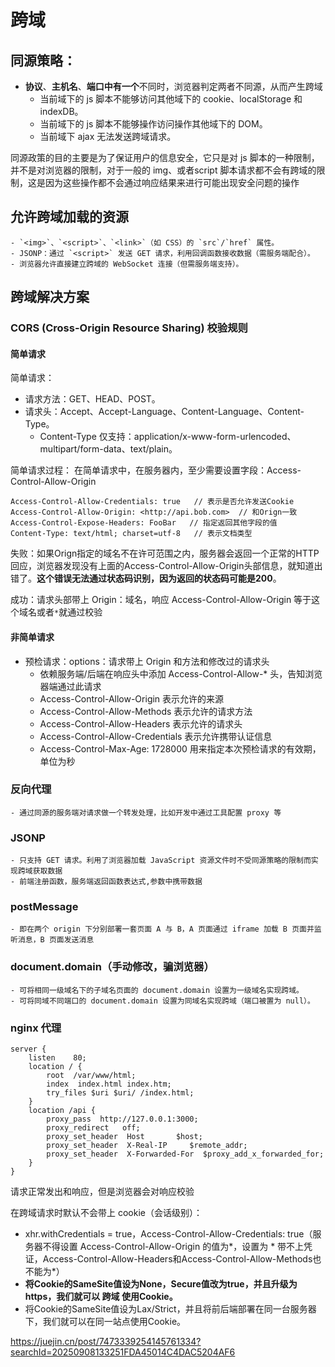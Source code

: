 # 跨域
## 同源策略：

- **协议**、**主机名**、**端口中有一个**不同时，浏览器判定两者不同源，从而产生跨域
	- 当前域下的 js 脚本不能够访问其他域下的 cookie、localStorage 和 indexDB。
	- 当前域下的 js 脚本不能够操作访问操作其他域下的 DOM。
	- 当前域下 ajax 无法发送跨域请求。

同源政策的目的主要是为了保证用户的信息安全，它只是对 js 脚本的一种限制，并不是对浏览器的限制，对于一般的 img、或者script 脚本请求都不会有跨域的限制，这是因为这些操作都不会通过响应结果来进行可能出现安全问题的操作



## 允许跨域加载的资源
    - `<img>`、`<script>`、`<link>`（如 CSS）的 `src`/`href` 属性。
    - JSONP：通过 `<script>` 发送 GET 请求，利用回调函数接收数据（需服务端配合）。
    - 浏览器允许直接建立跨域的 WebSocket 连接（但需服务端支持）。





## 跨域解决方案

### CORS (Cross-Origin Resource Sharing) 校验规则

#### 简单请求
简单请求：
- 请求方法：GET、HEAD、POST。
- 请求头：Accept、Accept-Language、Content-Language、Content-Type。
	- Content-Type 仅支持：application/x-www-form-urlencoded、multipart/form-data、text/plain。

简单请求过程：
在简单请求中，在服务器内，至少需要设置字段：Access-Control-Allow-Origin
```
Access-Control-Allow-Credentials: true   // 表示是否允许发送Cookie
Access-Control-Allow-Origin: <http://api.bob.com>  // 和Orign一致
Access-Control-Expose-Headers: FooBar   // 指定返回其他字段的值
Content-Type: text/html; charset=utf-8   // 表示文档类型
```

失败：如果Orign指定的域名不在许可范围之内，服务器会返回一个正常的HTTP回应，浏览器发现没有上面的Access-Control-Allow-Origin头部信息，就知道出错了。**这个错误无法通过状态码识别，因为返回的状态码可能是200**。

成功：请求头部带上 Origin：域名，响应 Access-Control-Allow-Origin 等于这个域名或者`*`就通过校验

#### 非简单请求
- 预检请求：options：请求带上 Origin 和方法和修改过的请求头
	- 依赖服务端/后端在响应头中添加 Access-Control-Allow-* 头，告知浏览器端通过此请求
	- Access-Control-Allow-Origin 表示允许的来源
	- Access-Control-Allow-Methods 表示允许的请求方法
	- Access-Control-Allow-Headers 表示允许的请求头
	- Access-Control-Allow-Credentials 表示允许携带认证信息
	- Access-Control-Max-Age: 1728000  用来指定本次预检请求的有效期，单位为秒


### 反向代理

	- 通过同源的服务端对请求做一个转发处理，比如开发中通过工具配置 proxy 等

### JSONP

	- 只支持 GET 请求。利用了浏览器加载 JavaScript 资源文件时不受同源策略的限制而实现跨域获取数据
	- 前端注册函数，服务端返回函数表达式,参数中携带数据

### **postMessage**

	- 即在两个 origin 下分别部署一套页面 A 与 B，A 页面通过 iframe 加载 B 页面并监听消息，B 页面发送消息

### **document.domain（手动修改，骗浏览器）**

	- 可将相同一级域名下的子域名页面的 document.domain 设置为一级域名实现跨域。
	- 可将同域不同端口的 document.domain 设置为同域名实现跨域（端口被置为 null）。

### nginx 代理 

```nginx
server {
    listen    80;
    location / {
        root  /var/www/html;
        index  index.html index.htm;
        try_files $uri $uri/ /index.html;
    }
    location /api {
        proxy_pass  http://127.0.0.1:3000;
        proxy_redirect   off;
        proxy_set_header  Host       $host;
        proxy_set_header  X-Real-IP     $remote_addr;
        proxy_set_header  X-Forwarded-For  $proxy_add_x_forwarded_for;
    }
}
```



请求正常发出和响应，但是浏览器会对响应校验

在跨域请求时默认不会带上 cookie（会话级别）：

- xhr.withCredentials = true，Access-Control-Allow-Credentials: true（服务器不得设置 Access-Control-Allow-Origin 的值为*，设置为 * 带不上凭证，Access-Control-Allow-Headers和Access-Control-Allow-Methods也不能为*）
- **将Cookie的SameSite值设为None，Secure值改为true，并且升级为https，我们就可以 跨域 使用Cookie。**
- 将Cookie的SameSite值设为Lax/Strict，并且将前后端部署在同一台服务器下，我们就可以在同一站点使用Cookie。


https://juejin.cn/post/7473339254145761334?searchId=20250908133251FDA45014C4DAC5204AF6